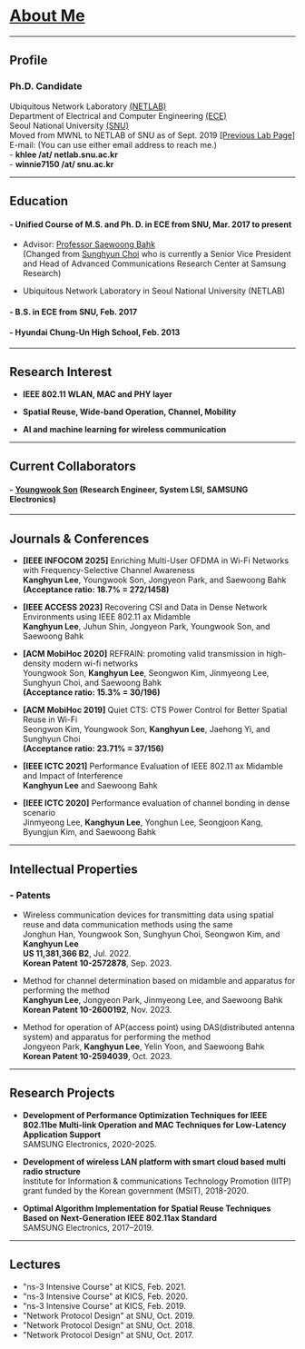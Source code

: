 
# [About Me](index)
<!-- # [About Me](index) | [CV](CV_khlee_23.pdf) -->

---
## Profile

### Ph.D. Candidate
Ubiquitous Network Laboratory [(NETLAB)](http://netlab.snu.ac.kr)\
Department of Electrical and Computer Engineering [(ECE)](https://ece.snu.ac.kr)\
Seoul National University [(SNU)](https://snu.ac.kr)\
Moved from MWNL to NETLAB of SNU as of Sept. 2019 [[Previous Lab Page]](https://sites.google.com/a/mwnl.snu.ac.kr/www/)\
E-mail: (You can use either email address to reach me.)\
    - **khlee /at/ netlab.snu.ac.kr**\
    - **winnie7150 /at/ snu.ac.kr**

---
## Education

#### - Unified Course of M.S. and Ph. D. in ECE from SNU, Mar. 2017 to present
* Advisor: [Professor Saewoong Bahk](https://sites.google.com/netlab.snu.ac.kr/netlabhome/people/faculty)\
(Changed from [Sunghyun Choi](https://sites.google.com/view/sunghyun-chois-home) who is currently a Senior Vice President and Head of Advanced Communications Research Center
at Samsung Research)

* Ubiquitous Network Laboratory in Seoul National University (NETLAB)
<!-- * Area of Research: Network Systems & Wireless Communications
 -->

#### - B.S. in ECE from SNU, Feb. 2017

#### - Hyundai Chung-Un High School, Feb. 2013

---
## Research Interest
- **IEEE 802.11 WLAN, MAC and PHY layer**

- **Spatial Reuse, Wide-band Operation, Channel, Mobility**

- **AI and machine learning for wireless communication**

---
## Current Collaborators

#### - [Youngwook Son](https://sites.google.com/netlab.snu.ac.kr/netlabhome/people/alumni/youngwook-son) (Research Engineer, System LSI, SAMSUNG Electronics)

---
## Journals & Conferences

* **[IEEE INFOCOM 2025]**
Enriching Multi-User OFDMA in Wi-Fi Networks with Frequency-Selective Channel Awareness <br>
**Kanghyun Lee**, Youngwook Son, Jongyeon Park, and Saewoong Bahk <br>
**(Acceptance ratio: 18.7% = 272/1458)**

* **[IEEE ACCESS 2023]**
Recovering CSI and Data in Dense Network Environments using IEEE 802.11 ax Midamble <br>
**Kanghyun Lee**, Juhun Shin, Jongyeon Park, Youngwook Son, and Saewoong Bahk

* **[ACM MobiHoc 2020]**
REFRAIN: promoting valid transmission in high-density modern wi-fi networks <br>
Youngwook Son, **Kanghyun Lee**, Seongwon Kim, Jinmyeong Lee, Sunghyun Choi, and Saewoong Bahk <br>
**(Acceptance ratio: 15.3% = 30/196)**

* **[ACM MobiHoc 2019]**
Quiet CTS: CTS Power Control for Better Spatial Reuse in Wi-Fi <br>
Seongwon Kim, Youngwook Son, **Kanghyun Lee**, Jaehong Yi, and Sunghyun Choi <br>
**(Acceptance ratio: 23.71% = 37/156)**

* **[IEEE ICTC 2021]**
Performance Evaluation of IEEE 802.11 ax Midamble and Impact of Interference <br>
**Kanghyun Lee** and Saewoong Bahk

* **[IEEE ICTC 2020]**
Performance evaluation of channel bonding in dense scenario <br>
Jinmyeong Lee, **Kanghyun Lee**, Yonghun Lee, Seongjoon Kang, Byungjun Kim, and Saewoong Bahk


<!--
#### - Domestic Conference Papers
1. 황선욱, 윤호영, 김병준, 최성현, "C-V2X에서 효과적인 CAM 중계 방식의 필요성에 대한 고찰," 제29회 통신정보합동학술대회 (JCCI 2019), 강릉, 2019년 5월 1-3일.

2. 황선욱, 손위평, 김병준, 윤호영, 박승일, 최성현, "MCS 조절에 따른 V2X 통신 성능 분석," 제28회 통신정보합동학술대회 (JCCI 2018), 여수, 2018년 5월 2-4일.

3. 황선욱, 윤강진, 박태준, 김지훈, 최성현, "LTE-LAA 다중채널 접속기법의 성능향상 방법," 한국통신학회 2017년도 동계종합학술발표회, 강원 정선, 2017년 1월 20일.

이강현, 이진명, 박세웅, "High Doppler 채널에서 IEEE 802.11ax Midamble의 수율 성능 분석," 한국통신학회 추계종합학술발표회 2020 , Nov. 13, 2020. 

박종연, 이강현, 박세웅, "MATLAB 기반 무선랜 분산 안테나 시스템 시뮬레이터 구현 및 상향 트래픽 상황에서의 성능 분석," 한국통신학회 하계종합학술발표회 2020 (포스터), Aug. 14, 2020. 

이진명, 손영욱, 이강현, 박세웅, "ns-3 Simulator에서 Trace 기반 주파수 선택적인 채널 모델의 구현을 통한 IEEE 802.11ac 광대역 운용 성능 평가," 한국통신학회 동계종합학술발표회 2020 (포스터), Feb. 6, 2020. 

이강현, 손영욱, 이진명, 박세웅, "Two-BSS 토폴로지에서 단말의 Channel Access 방식에 따른 IEEE 802.11ac Wide-Band Operation의 수율 성능 분석," 한국통신학회 동계종합학술발표회 2020 (포스터), Feb. 6, 2020.

이강현, 손영욱, 김성원, 최성현, "Two-BSS Exposed Terminal 토폴로지에서 SRG 파라미터에 따른 IEEE 802.11ax OBSS PD 기반 DSC 동작의 수율 성능 평가", 한국통신학회 2019년도 동계종합학술발표회, 강원 용평, Jan. 23, 2019.

이강현, 손영욱, 최성현, "Two-BSS 토폴로지에서 단말 배치에 따른 IEEE 802.11ax OBSS PD 기반 Spatial Reuse 동작의 수율 성능 평가", 한국통신학회 2018년도 동계종합학술발표회, 강원 정선, Jan. 17, 2018.

손영욱, 이강현, 최성현, "Two-BSS 토폴로지에서 A-MPDU와 IEEE 802.11ax 표준 OBSS PD 기반 공간재사용 기법의 성능 평가", 한국통신학회 2018년도 동계종합학술발표회, 강원 정선, Jan. 17, 2018.
-->

---
## Intellectual Properties

### - Patents

* Wireless communication devices for transmitting data using spatial reuse and data communication methods using the same\
Jonghun Han, Youngwook Son, Sunghyun Choi, Seongwon Kim, and **Kanghyun Lee**\
**US 11,381,366 B2**, Jul. 2022.\
**Korean Patent 10-2572878**, Sep. 2023.

* Method for channel determination based on midamble and apparatus for performing the method\
**Kanghyun Lee**, Jongyeon Park, Jinmyeong Lee, and Saewoong Bahk\
**Korean Patent 10-2600192**, Nov. 2023.

* Method for operation of AP(access point) using DAS(distributed antenna system) and apparatus for performing the method\
Jongyeon Park, **Kanghyun Lee**, Yelin Yoon, and Saewoong Bahk\
**Korean Patent 10-2594039**, Oct. 2023.

<!-- * Semi-supervised learning method for object detection in autonomous vehicle
and server for performing semi-supervised learning for object detection in
autonomous vehicle\
**Sunwook Hwang**, Youngseok Kim, Saewoong Bahk, and Hyung-sin Kim\
**US 11,495,012**, Nov. 2022.\
**Korean Patent 10-23-402**, Apr. 2022.

* Apparatus and method for using multiple carriers in wireless communication system\
Byounghoon Jung, Jihoon Kim, Sunghyun Choi, Seung-Hoon Park, Jungsoo Jung, Taejun Park, Kangjin Yoon, Jaehong Yi, **Sunwook Hwang**\
**US 11,330,585 B2**, May 2022.

* Method and apparatus for communication between vehicles and apparatus for using the same\
**Sunwook Hwang**, Seongwon Kim, Hoyoung Yoon, Byungjun Kim, Sunghyun Choi, and Saewoong Bahk\
**US 11,032,682 B2**, June, 2021.\
**Korean Patent 10-1975759**, Apr. 2019.

* Method, apparatus and computer readable record media for collision-aware link adaptation through clustering\
Kangjin Yoon, **Sunwook Hwang**, and Sunghyun Choi\
**Korean Patent 10-2099376**, Apr. 2020.

* Method and apparatus for message relaying\
Seungil Park, **Sunwook Hwang**, Hoyoung Yoon, Byungjun Kim, and Sunghyun Choi\
**PCT/KR2019/008328**, July 2019.\
**Korean Patent 10-1935230**, Dec. 2018.

* Method, apparatus and computer readable record media for sharing radio resource on unlicensed band\
Kangjin Yoon, **Sunwook Hwang**, Taejun Park, Jihoon Kim, and Sunghyun Choi\
**Korean Patent 10-1865390**, May 2018.

* Apparatus and method for operating a plurality of carriers in wireless communication system\
Byounghoon Jung, Jihoon Kim, Sunghyun Choi, Seunghoon Park, Jungsoo Jung, Jaehong Yi, Kangjin Yoon, and **Sunwook Hwang**\
Korean Patents Application 10-2017-0111389, filed Aug. 2017, Patent Pending. -->
<!-- 
### - Software Intellectual Properties

* LAA Channel Occupancy Time Adaptation Algorithm for fair coexistence with WLAN\
Kangjin Yoon, **Sunwook Hwang**, Taejun Park, Jihoon Kim, and Sunghyun Choi\
Korea Copyright Commission C-2017-024231, Oct. 2017.

* WLAN Saturation Detection Algorithm\
Kangjin Yoon, **Sunwook Hwang**, Taejun Park, Jihoon Kim, and Sunghyun Choi\
Korea Copyright Commission C-2017-000564, Jan. 2017. -->

---
## Research Projects

* **Development of Performance Optimization Techniques for IEEE 802.11be Multi-link Operation and MAC Techniques for Low-Latency Application Support**\
SAMSUNG Electronics, 2020-2025.

* **Development of wireless LAN platform with smart cloud based multi radio structure**\
Institute for Information & communications Technology Promotion (IITP) grant funded by the Korean government (MSIT), 2018-2020.

* **Optimal Algorithm Implementation for Spatial Reuse Techniques Based on Next-Generation IEEE 802.11ax Standard**\
SAMSUNG Electronics, 2017–2019.

<!-- ---
## Professional Activities

### - Reviewer
- International Journal
  * IEEE Transactions on Vehicular Technology (TVT)
  * IEEE Transactions on Cognitive Communications and Networking (TCCN)
- International Conferences
  * IEEE Wireless Communications and Networking Conference (WCNC) 2020
  * IEEE Wireless Communications and Networking Conference (WCNC) 2019
  * IEEE International Symposium on a World of Wireless, Mobile and Multimedia Networks (WoWMoM) 2019 -->

---
## Lectures

* "ns-3 Intensive Course" at KICS, Feb. 2021.
* "ns-3 Intensive Course" at KICS, Feb. 2020.
* "ns-3 Intensive Course" at KICS, Feb. 2019.
* "Network Protocol Design" at SNU, Oct. 2019.
* "Network Protocol Design" at SNU, Oct. 2018.
* "Network Protocol Design" at SNU, Oct. 2017.

<!--
> This is a blockquote following a header.
>
> When something is important enough, you do it even if the odds are not in your favor.

#### Header 4

*   This is an unordered list following a header.
*   This is an unordered list following a header.
*   This is an unordered list following a header.

##### Header 5

1.  This is an ordered list following a header.
2.  This is an ordered list following a header.
3.  This is an ordered list following a header.

###### Header 6

| head1        | head two          | three |
|:-------------|:------------------|:------|
| ok           | good swedish fish | nice  |
| out of stock | good and plenty   | nice  |
| ok           | good `oreos`      | hmm   |
| ok           | good `zoute` drop | yumm  |

### There's a horizontal rule below this.

* * *

### Here is an unordered list:

*   Item foo
*   Item bar
*   Item baz
*   Item zip

### And an ordered list:

1.  Item one
1.  Item two
1.  Item three
1.  Item four

### And a nested list:

- level 1 item
  - level 2 item
  - level 2 item
    - level 3 item
    - level 3 item
- level 1 item
  - level 2 item
  - level 2 item
  - level 2 item
- level 1 item
  - level 2 item
  - level 2 item
- level 1 item

### Small image

![Octocat](https://github.githubassets.com/images/icons/emoji/octocat.png)

### Large image

![Branching](https://guides.github.com/activities/hello-world/branching.png)


### Definition lists can be used with HTML syntax.

<dl>
<dt>Name</dt>
<dd>Godzilla</dd>
<dt>Born</dt>
<dd>1952</dd>
<dt>Birthplace</dt>
<dd>Japan</dd>
<dt>Color</dt>
<dd>Green</dd>
</dl>

```
Long, single-line code blocks should not wrap. They should horizontally scroll if they are too long. This line should be long enough to demonstrate this.
```

```
The final element.
```
-->
